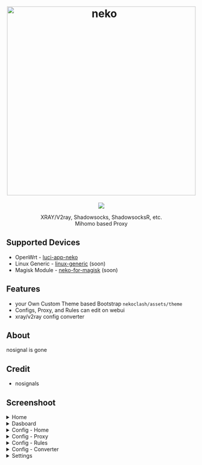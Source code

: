 <h1 align="center">
  <img src="https://raw.githubusercontent.com/nosignals/neko/main/img/neko.png" alt="neko" width="500">
</h1>

<p align="center">
	<a target="_blank" href="#">
   <img src="https://img.shields.io/badge/Neko-v1.1.2_beta-yellow.svg">
 </a>
</p>

<p align="center">
  XRAY/V2ray, Shadowsocks, ShadowsocksR, etc.</br>
  Mihomo based Proxy
</p>

Supported Devices
---
- OpenWrt - [luci-app-neko](https://github.com/nosignals/neko/tree/luci-app-neko)
- Linux Generic - [linux-generic](https://github.com/nosignals/neko/tree/linux-generic) (soon)
- Magisk Module - [neko-for-magisk](https://github.com/nosignals/neko/tree/neko-for-magisk) (soon)

Features
---
- your Own Custom Theme based Bootstrap ` nekoclash/assets/theme `
- Configs, Proxy, and Rules can edit on webui
- xray/v2ray config converter

About
---
nosignal is gone

Credit
---
- nosignals

Screenshoot
---
<details><summary>Home</summary>
 <p>
  <img src="https://raw.githubusercontent.com/nosignals/neko/main/img/home.png" alt="home">
 </p>
</details>

<details><summary>Dasboard</summary>
 <p>
  <img src="https://raw.githubusercontent.com/nosignals/neko/main/img/dashboard.png" alt="dash">
 </p>
</details>

<details><summary>Config - Home</summary>
  <img src="https://raw.githubusercontent.com/nosignals/neko/main/img/config.png" alt="cfg">
</details>
<details><summary>Config - Proxy</summary>
  <img src="https://raw.githubusercontent.com/nosignals/neko/main/img/config-proxy.png" alt="proxy">
</details>
<details><summary>Config - Rules</summary>
  <img src="https://raw.githubusercontent.com/nosignals/neko/main/img/config-rules.png" alt="rules">
</details>
<details><summary>Config - Converter</summary>
  <img src="https://raw.githubusercontent.com/nosignals/neko/main/img/config-converter.png" alt="conv">
</details>

<details><summary>Settings</summary>
  <img src="https://raw.githubusercontent.com/nosignals/neko/main/img/setting.png" alt="setting">
</details>

